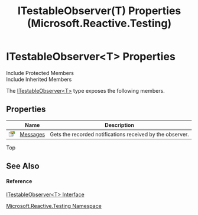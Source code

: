 ﻿---
title: ITestableObserver(T) Properties (Microsoft.Reactive.Testing)
TOCTitle: ITestableObserver(T) Properties
ms:assetid: Properties.T:Microsoft.Reactive.Testing.ITestableObserver`1
ms:mtpsurl: https://msdn.microsoft.com/en-us/library/Hh229604(v=VS.103)
ms:contentKeyID: 36069019
ms.date: 06/28/2011
mtps_version: v=VS.103
---

# ITestableObserver\<T\> Properties

Include Protected Members  
Include Inherited Members  

The [ITestableObserver\<T\>](hh229415\(v=vs.103\).md) type exposes the following members.

## Properties

<table>
<thead>
<tr class="header">
<th> </th>
<th>Name</th>
<th>Description</th>
</tr>
</thead>
<tbody>
<tr class="odd">
<td><img src="images\Hh211972.pubproperty(en-us,VS.103).gif" title="Public property" alt="Public property" /></td>
<td><a href="hh228924(v=vs.103).md">Messages</a></td>
<td>Gets the recorded notifications received by the observer.</td>
</tr>
</tbody>
</table>

Top

## See Also

#### Reference

[ITestableObserver\<T\> Interface](hh229415\(v=vs.103\).md)

[Microsoft.Reactive.Testing Namespace](hh212009\(v=vs.103\).md)

